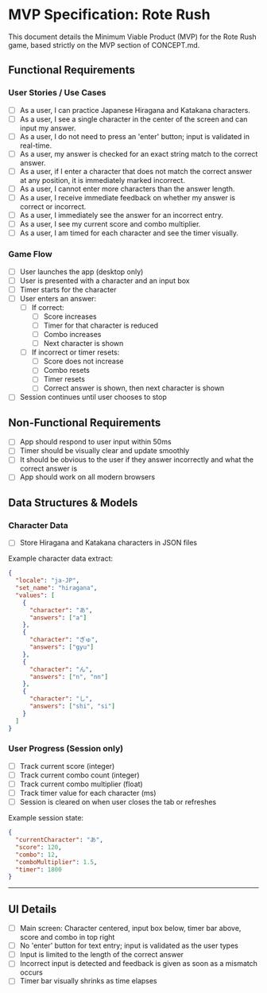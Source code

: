 # MVP Specification: Rote Rush

This document details the Minimum Viable Product (MVP) for the Rote Rush game, based strictly on the MVP section of CONCEPT.md.

## Functional Requirements

### User Stories / Use Cases

- [ ] As a user, I can practice Japanese Hiragana and Katakana characters.
- [ ] As a user, I see a single character in the center of the screen and can input my answer.
- [ ] As a user, I do not need to press an 'enter' button; input is validated in real-time.
- [ ] As a user, my answer is checked for an exact string match to the correct answer.
- [ ] As a user, if I enter a character that does not match the correct answer at any position, it is immediately marked incorrect.
- [ ] As a user, I cannot enter more characters than the answer length.
- [ ] As a user, I receive immediate feedback on whether my answer is correct or incorrect.
- [ ] As a user, I immediately see the answer for an incorrect entry.
- [ ] As a user, I see my current score and combo multiplier.
- [ ] As a user, I am timed for each character and see the timer visually.

### Game Flow

- [ ] User launches the app (desktop only)
- [ ] User is presented with a character and an input box
- [ ] Timer starts for the character
- [ ] User enters an answer:
  - [ ] If correct:
    - [ ] Score increases
    - [ ] Timer for that character is reduced
    - [ ] Combo increases
    - [ ] Next character is shown
  - [ ] If incorrect or timer resets:
    - [ ] Score does not increase
    - [ ] Combo resets
    - [ ] Timer resets
    - [ ] Correct answer is shown, then next character is shown
- [ ] Session continues until user chooses to stop

## Non-Functional Requirements

- [ ] App should respond to user input within 50ms
- [ ] Timer should be visually clear and update smoothly
- [ ] It should be obvious to the user if they answer incorrectly and what the correct answer is
- [ ] App should work on all modern browsers

## Data Structures & Models

### Character Data

- [ ] Store Hiragana and Katakana characters in JSON files

Example character data extract:

```json
{
  "locale": "ja-JP",
  "set_name": "hiragana",
  "values": [
    {
      "character": "あ",
      "answers": ["a"]
    },
    {
      "character": "ぎゅ",
      "answers": ["gyu"]
    },
    {
      "character": "ん",
      "answers": ["n", "nn"]
    },
    {
      "character": "し",
      "answers": ["shi", "si"]
    }
  ]
}
```

### User Progress (Session only)

- [ ] Track current score (integer)
- [ ] Track current combo count (integer)
- [ ] Track current combo multiplier (float)
- [ ] Track timer value for each character (ms)
- [ ] Session is cleared on when user closes the tab or refreshes

Example session state:

```json
{
  "currentCharacter": "あ",
  "score": 120,
  "combo": 12,
  "comboMultiplier": 1.5,
  "timer": 1800
}
```

---

## UI Details

- [ ] Main screen: Character centered, input box below, timer bar above, score and combo in top right
- [ ] No 'enter' button for text entry; input is validated as the user types
- [ ] Input is limited to the length of the correct answer
- [ ] Incorrect input is detected and feedback is given as soon as a mismatch occurs
- [ ] Timer bar visually shrinks as time elapses
